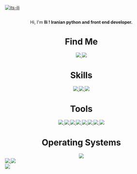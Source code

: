 <a href="https://github.com/its-ili" target="_blank" align="center">
  <img src="https://s2.uupload.ir/files/screenshot_(223)_8ix.png" border="0" alt="its-ili" />
</a>
<br />
<br />
<p align="center"> Hi, I'm <b> Ili <b>! Iranian <b> python </b> and <b> front end </b> developer. </p>
<div align="center">
  <h1> Find Me </h1>

  <a href="https://discord.gg/3e8T9CQV86">
    <img src="https://img.shields.io/badge/Discord-%235865F2.svg?style=for-the-badge&logo=discord&logoColor=white" />
  </a>
  <a href="mailto: ikh.ilia01@gmail.com">  
    <img src="https://img.shields.io/badge/Gmail-D14836?style=for-the-badge&logo=gmail&logoColor=white" />
  </a>
  
  <h1> Skills </h1>
  
  <a href="https://developer.mozilla.org/en-US/docs/Web/CSS/">
    <img src="https://img.shields.io/badge/css3-%231572B6.svg?style=for-the-badge&logo=css3&logoColor=white" />
  </a>
  <a href="https://developer.mozilla.org/en-US/docs/Web/HTML/">
    <img src="https://img.shields.io/badge/html5-%23E34F26.svg?style=for-the-badge&logo=html5&logoColor=white" />
  </a>
  
  <a href="https://www.python.org/">
    <img src="https://img.shields.io/badge/python-3670A0?style=for-the-badge&logo=python&logoColor=ffdd54" />
  </a>

  
  <h1> Tools </h1>
  <a href="https://brave.com/">
    <img src="https://img.shields.io/badge/Brave-FB542B?style=for-the-badge&logo=Brave&logoColor=white" />
  </a>

  <a href="https://torproject.org/">
    <img src="https://img.shields.io/badge/Tor-7D4698?style=for-the-badge&logo=Tor-Browser&logoColor=white" />
  </a>
  <a href="https://www.dropbox.com/">
    <img src="https://img.shields.io/badge/Dropbox-%233B4D98.svg?style=for-the-badge&logo=Dropbox&logoColor=white" />
  </a>
  

  </a>
  <a href="https://www.jetbrains.com/pycharm/">
    <img src="https://img.shields.io/badge/pycharm-143?style=for-the-badge&logo=pycharm&logoColor=black&color=black&labelColor=green" />
  </a>
  <a href="https://replit.com/">
    <img src="https://img.shields.io/badge/Replit-DD1200?style=for-the-badge&logo=Replit&logoColor=white" />
  </a>

  <a href="https://code.visualstudio.com/">
    <img src="https://img.shields.io/badge/Visual%20Studio%20Code-0078d7.svg?style=for-the-badge&logo=visual-studio-code&logoColor=white" />
  </a>

  <a href="https://github.com/">
    <img src="https://img.shields.io/badge/github-%23121011.svg?style=for-the-badge&logo=github&logoColor=white" />
  </a>
  <a href="https://git-scm.com/">
    <img src="https://img.shields.io/badge/git-%23F05033.svg?style=for-the-badge&logo=git&logoColor=white" />
  </a>
  <h1>
    Operating Systems
  </h1>
  
  <a href="https://www.microsoft.com/software-download/windows11">
    <img src="https://img.shields.io/badge/Windows%2011-%230079d5.svg?style=for-the-badge&logo=Windows%2011&logoColor=white" />
  </a>
</div>
<a href="https://github.com/its-ili/">
  <img src="https://github-readme-stats.vercel.app/api?username=Its-ili&show_icons=true&theme=radical" />
</a>
<a href="https://github.com/its-ili/">
  <img src="https://github-readme-streak-stats.herokuapp.com/?user=Its-ili&theme=radical" />
</a>
<br />
<a href="https://github.com/its-ili/">
  <img src="https://github-readme-stats.vercel.app/api/top-langs/?username=its-ili&layout=compact&theme=radical" />
</a>

